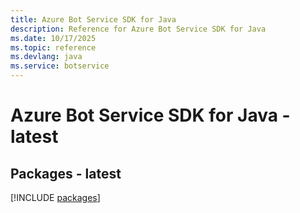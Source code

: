 ```yaml
---
title: Azure Bot Service SDK for Java
description: Reference for Azure Bot Service SDK for Java
ms.date: 10/17/2025
ms.topic: reference
ms.devlang: java
ms.service: botservice
---
```

# Azure Bot Service SDK for Java - latest
## Packages - latest
[!INCLUDE [packages](bot-service-index.md)]
